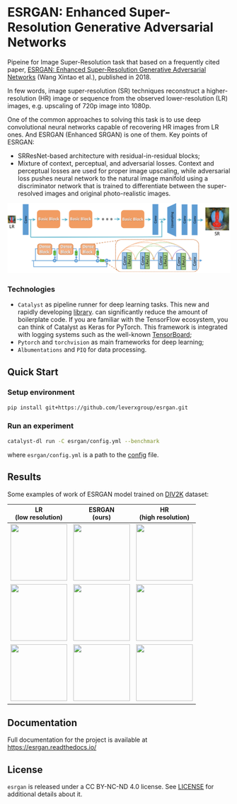 # ESRGAN: Enhanced Super-Resolution Generative Adversarial Networks
Pipeine for Image Super-Resolution task that based on a frequently cited paper, [ESRGAN: Enhanced Super-Resolution Generative Adversarial Networks](https://arxiv.org/abs/1809.00219) (Wang Xintao et al.), published in 2018.

In few words, image super-resolution (SR) techniques reconstruct a higher-resolution (HR) image or sequence
from the observed lower-resolution (LR) images, e.g. upscaling of 720p image into 1080p.

One of the common approaches to solving this task is to use deep convolutional neural networks
capable of recovering HR images from LR ones. And ESRGAN (Enhanced SRGAN) is one of them.
Key points of ESRGAN:

- SRResNet-based architecture with residual-in-residual blocks;
- Mixture of context, perceptual, and adversarial losses. Context and perceptual losses are used for proper image upscaling,
  while adversarial loss pushes neural network to the natural image manifold using a discriminator network
  that is trained to differentiate between the super-resolved images and original photo-realistic images.

![ESRGAN architecture](docs/_static/architecture.png)

### Technologies

* `Catalyst` as pipeline runner for deep learning tasks. This new and rapidly developing [library](https://github.com/catalyst-team/catalyst).
  can significantly reduce the amount of boilerplate code. If you are familiar with the TensorFlow ecosystem, you can think of Catalyst
  as Keras for PyTorch. This framework is integrated with logging systems such as the well-known [TensorBoard](https://www.tensorflow.org/tensorboard);
* `Pytorch` and `torchvision` as main frameworks for deep learning;
* `Albumentations` and `PIQ` for data processing.

## Quick Start

### Setup environment
```bash
pip install git+https://github.com/leverxgroup/esrgan.git
```

### Run an experiment
```bash
catalyst-dl run -C esrgan/config.yml --benchmark
```
where `esrgan/config.yml` is a path to the [config](config.yml) file.

## Results
Some examples of work of ESRGAN model trained on [DIV2K](https://data.vision.ee.ethz.ch/cvl/DIV2K) dataset:

| LR</br>(low resolution) | ESRGAN</br>(ours) | HR</br>(high resolution) |
|:---:|:---:|:---:|
| <img src="docs/_static/sq_crop_lr.png" height="128" width="128"/> | <img src="docs/_static/sq_crop_sr_x4.png" height="128" width="128"/> | <img src="docs/_static/sq_crop_hr.png" height="128" width="128"/> |
| <img src="docs/_static/wf_crop_lr.png" height="128" width="128"/> | <img src="docs/_static/wf_crop_sr_x4.png" height="128" width="128"/> | <img src="docs/_static/wf_crop_hr.png" height="128" width="128"/> |
| <img src="docs/_static/fish_crop_lr.png" height="128" width="128"/> | <img src="docs/_static/fish_crop_sr_x4.png" height="128" width="128"/> | <img src="docs/_static/fish_crop_hr.png" height="128" width="128"/> |

## Documentation
Full documentation for the project is available at https://esrgan.readthedocs.io/

## License
`esrgan` is released under a CC BY-NC-ND 4.0 license. See [LICENSE](LICENSE) for additional details about it.
